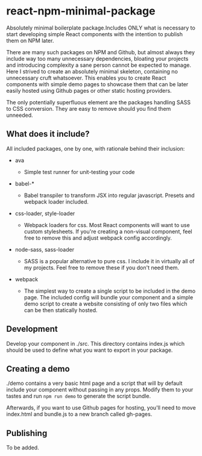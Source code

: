 # react-npm-minimal-package

Absolutely minimal boilerplate package.Includes ONLY what is necessary to start developing simple React components with the intention to publish them on NPM later.

There are many such packages on NPM and Github, but almost always they include way too many unnecessary dependencies, bloating your projects and introducing complexity a sane person cannot be expected to manage. Here I strived to create an absolutely minimal skeleton, containing no unnecessary cruft whatsoever. This enables you to create React components with simple demo pages to showcase them that can be later easily hosted using Github pages or other static hosting providers.

The only potentially superfluous element are the packages handling SASS to CSS conversion. They are easy to remove should you find them unneeded.

## What does it include?
All included packages, one by one, with rationale behind their inclusion:

- ava
  - Simple test runner for unit-testing your code
  
- babel-*
  - Babel transpiler to transform JSX into regular javascript. Presets and webpack loader included.
  
- css-loader, style-loader
  - Webpack loaders for css. Most React components will want to use custom stylesheets. If you're creating a non-visual component, feel free to remove this and adjust webpack config accordingly.
  
- node-sass, sass-loader
  - SASS is a popular alternative to pure css. I include it in virtually all of my projects. Feel free to remove these if you don't need them.
  
- webpack
  - The simplest way to create a single script to be included in the demo page. The included config will bundle your component and a simple demo script to create a website consisting of only two files which can be then statically hosted.
  
## Development
Develop your component in ./src. This directory contains index.js which should be used to define what you want to export in your package.

## Creating a demo
./demo contains a very basic html page and a script that will by default include your component without passing in any props. Modify them to your tastes and run `npm run demo` to generate the script bundle. 

Afterwards, if you want to use Github pages for hosting, you'll need to move index.html and bundle.js to a new branch called gh-pages.

## Publishing
To be added.
